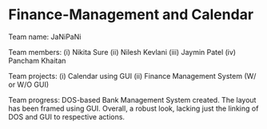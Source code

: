 # Finance-Management and Calendar
Team name: JaNiPaNi

Team members: (i)   Nikita Sure
              (ii)  Nilesh Kevlani
              (iii) Jaymin Patel
              (iv)  Pancham Khaitan

Team projects:  (i)  Calendar using GUI
                (ii) Finance Management System (W/ or W/O GUI)
                
Team progress: DOS-based Bank Management System created. The layout has been framed using GUI. Overall, a robust look, lacking just the linking of DOS and GUI to respective actions.

